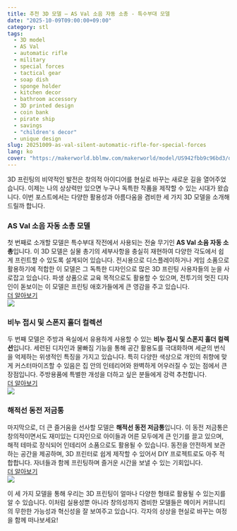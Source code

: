 ```yaml
---
title: 추천 3D 모델 – AS Val 소음 자동 소총 - 특수부대 모델
date: "2025-10-09T09:00:00+09:00"
category: stl
tags:
  - 3D model
  - AS Val
  - automatic rifle
  - military
  - special forces
  - tactical gear
  - soap dish
  - sponge holder
  - kitchen decor
  - bathroom accessory
  - 3D printed design
  - coin bank
  - pirate ship
  - savings
  - "children's decor"
  - unique design
slug: 20251009-as-val-silent-automatic-rifle-for-special-forces
lang: ko
cover: "https://makerworld.bblmw.com/makerworld/model/US942fbb9c96bd3/design/2025-10-09_67f0935d821ca.jpg"
---
```


3D 프린팅의 비약적인 발전은 창의적 아이디어를 현실로 바꾸는 새로운 길을 열어주었습니다. 이제는 나의 상상력만 있으면 누구나 독특한 작품을 제작할 수 있는 시대가 왔습니다. 이번 포스트에서는 다양한 활용성과 아름다움을 겸비한 세 가지 3D 모델을 소개해드릴까 합니다. 

### AS Val 소음 자동 소총 모델
첫 번째로 소개할 모델은 특수부대 작전에서 사용되는 전술 무기인 **AS Val 소음 자동 소총**입니다. 이 3D 모델은 실물 총기의 세부사항을 충실히 재현하여 다양한 각도에서 쉽게 프린트할 수 있도록 설계되어 있습니다. 전시용으로 디스플레이하거나 게임 소품으로 활용하기에 적합한 이 모델은 그 독특한 디자인으로 많은 3D 프린팅 사용자들의 눈을 사로잡고 있습니다. 파생 상품으로 교육 목적으로도 활용할 수 있으며, 전투기의 멋진 디자인이 돋보이는 이 모델은 프린팅 애호가들에게 큰 영감을 주고 있습니다.  
[더 알아보기](https://makerworld.com/en/models/1870180-as-val-silent-automatic-rifle-special-forces)  
![](https://makerworld.bblmw.com/makerworld/model/US942fbb9c96bd3/design/2025-10-09_67f0935d821ca.jpg)

### 비누 접시 및 스폰지 홀더 컬렉션
두 번째 모델은 주방과 욕실에서 유용하게 사용할 수 있는 **비누 접시 및 스폰지 홀더 컬렉션**입니다. 세련된 디자인과 물빠짐 기능을 통해 공간 활용도를 극대화하며 세균의 번식을 억제하는 위생적인 특징을 가지고 있습니다. 특히 다양한 색상으로 개인의 취향에 맞게 커스터마이즈할 수 있음은 집 안의 인테리어와 완벽하게 어우러질 수 있는 점에서 큰 장점입니다. 주방용품에 특별한 개성을 더하고 싶은 분들에게 강력 추천합니다.  
[더 알아보기](https://makerworld.com/en/models/1870601-soap-dish-sponge-holder-collection-2)  
![](https://makerworld.bblmw.com/makerworld/model/USba517a578783aa/design/2025-10-09_18088c1f13bee.jpg)

### 해적선 동전 저금통
마지막으로, 더 큰 즐거움을 선사할 모델은 **해적선 동전 저금통**입니다. 이 동전 저금통은 창의적이면서도 재미있는 디자인으로 아이들과 어른 모두에게 큰 인기를 끌고 있으며, 해적 테마로 장식되어 인테리어 소품으로도 활용될 수 있습니다. 동전을 안전하게 보관하는 공간을 제공하며, 3D 프린터로 쉽게 제작할 수 있어서 DIY 프로젝트로도 아주 적합합니다. 자녀들과 함께 프린팅하며 즐거운 시간을 보낼 수 있는 기회입니다.  
[더 알아보기](https://makerworld.com/en/models/1870647-pirate-ship-coin-bank-treasure-keeper)  
![](https://makerworld.bblmw.com/makerworld/model/US252c1e8f05bee7/design/2025-10-08_5485d229acdf08.jpeg)

이 세 가지 모델을 통해 우리는 3D 프린팅이 얼마나 다양한 형태로 활용될 수 있는지를 알 수 있습니다. 이처럼 실용성뿐 아니라 창의성까지 겸비한 모델들은 메이커 커뮤니티의 무한한 가능성과 혁신성을 잘 보여주고 있습니다. 각자의 상상을 현실로 바꾸는 여정을 함께 떠나보세요!